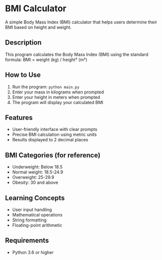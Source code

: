# BMI Calculator

A simple Body Mass Index (BMI) calculator that helps users determine their BMI based on height and weight.

## Description

This program calculates the Body Mass Index (BMI) using the standard formula: BMI = weight (kg) / height² (m²)

## How to Use

1. Run the program: `python main.py`
2. Enter your mass in kilograms when prompted
3. Enter your height in meters when prompted
4. The program will display your calculated BMI

## Features

- User-friendly interface with clear prompts
- Precise BMI calculation using metric units
- Results displayed to 2 decimal places

## BMI Categories (for reference)

- Underweight: Below 18.5
- Normal weight: 18.5-24.9
- Overweight: 25-29.9
- Obesity: 30 and above

## Learning Concepts

- User input handling
- Mathematical operations
- String formatting
- Floating-point arithmetic

## Requirements

- Python 3.6 or higher
